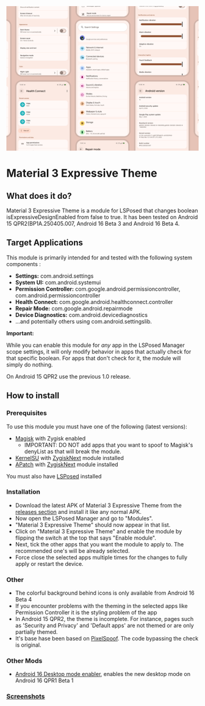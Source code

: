 ![image](img/Module_Mockup.png)

# Material 3 Expressive Theme

## What does it do?

Material 3 Expressive Theme is a module for LSPosed that changes boolean isExpressiveDesignEnabled from false to true. It has been tested on Android 15 QPR2(BP1A.250405.007, Android 16 Beta 3 and Android 16 Beta 4.

## Target Applications

This module is primarily intended for and tested with the following system components :

*   **Settings:** com.android.settings
*   **System UI:** com.android.systemui
*   **Permission Controller:** com.google.android.permissioncontroller, com.android.permissioncontroller
*   **Health Connect:** com.google.android.healthconnect.controller
*   **Repair Mode:** com.google.android.repairmode
*   **Device Diagnostics:** com.android.devicediagnostics
*   ...and potentially others using com.android.settingslib.

**Important:** 

While you can enable this module for *any* app in the LSPosed Manager scope settings, it will only modify behavior in apps that actually check for that specific boolean. For apps that don't check for it, the module will simply do nothing.

On Android 15 QPR2 use the previous 1.0 release.

## How to install

### Prerequisites

To use this module you must have one of the following (latest versions):
- [Magisk](https://github.com/topjohnwu/Magisk) with Zygisk enabled
    - IMPORTANT: DO NOT add apps that you want to spoof to Magisk's denyList as that will break the module.
- [KernelSU](https://github.com/tiann/KernelSU) with [ZygiskNext](https://github.com/Dr-TSNG/ZygiskNext) module installed
- [APatch](https://github.com/bmax121/APatch) with [ZygiskNext](https://github.com/Dr-TSNG/ZygiskNext) module installed

You must also have [LSPosed](https://github.com/mywalkb/LSPosed_mod) installed

### Installation

- Download the latest APK of Material 3 Expressive Theme from the [releases section](https://github.com/igorb200828/Android-16-Expressive-Theme/releases) and install it like any normal APK.
- Now open the LSPosed Manager and go to "Modules".
- "Material 3 Expressive Theme" should now appear in that list.
- Click on "Material 3 Expressive Theme" and enable the module by flipping the switch at the top that says "Enable module".
- Next, tick the other apps that you want the module to apply to. The recommended one's will be already selected.
- Force close the selected apps multiple times for the changes to fully apply or restart the device.

### Other

- The colorful background behind icons is only available from Android 16 Beta 4
- If you encounter problems with the theming in the selected apps like Permission Controller it is the styling problem of the app
- In Android 15 QPR2, the theme is incomplete. For instance, pages such as 'Security and Privacy' and 'Default apps' are not themed or are only partially themed.
- It's base hase been based on [PixelSpoof](https://github.com/RisenID/PixelSpoof). The code bypassing the check is original.

### Other Mods

- [Android 16 Desktop mode enabler](https://github.com/igorb200828/Android_16_Desktop_Experience_Enabler), enables the new desktop mode on Android 16 QPR1 Beta 1

### [Screenshots](https://github.com/igorb200828/Android-16-Expressive-Theme/tree/master/img)
